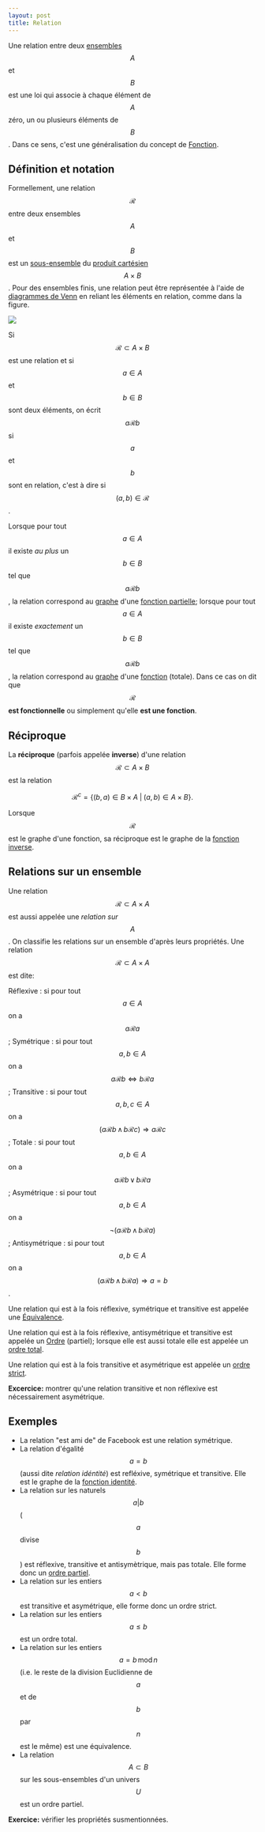 ```yaml
---
layout: post
title: Relation
---
```


Une relation entre deux [ensembles](../ensemble) $$A$$ et $$B$$ est une loi qui associe à chaque élément de $$A$$ zéro, un ou plusieurs éléments de $$B$$. Dans ce sens, c'est une généralisation du concept de [Fonction](../fonction).

## Définition et notation

Formellement, une relation $$\mathcal{R}$$ entre deux ensembles $$A$$ et $$B$$ est un [sous-ensemble](../ensemble#sous-ensembles) du [produit cartésien](../ensemble#produit-cartésien) $$A\times B$$. Pour des ensembles finis, une relation peut être représentée à l'aide de [diagrammes de Venn](../ensemble#diagrammes-de-Venn) en reliant les éléments en relation, comme dans la figure.

![](http://upload.wikimedia.org/wikipedia/commons/8/83/Relation_binaire.png)

Si $$\mathcal{R}\subset A\times B$$ est une relation et si $$a\in A$$ et $$b\in B$$ sont deux éléments, on écrit $$a\mathcal{R}b$$ si $$a$$ et $$b$$ sont en relation, c'est à dire si $$(a,b)\in\mathcal{R}$$.

Lorsque pour tout $$a\in A$$ il existe *au plus* un $$b\in B$$ tel que $$a\mathcal{R}b$$, la relation correspond au [graphe](../fonction#graphe) d'une [fonction partielle](../fonction#fonctions-partielles); lorsque pour tout $$a\in A$$ il existe *exactement* un $$b\in B$$ tel que $$a\mathcal{R}b$$, la relation correspond au [graphe](../fonction#graphe) d'une [fonction](../fonction) (totale). Dans ce cas on dit que $$\mathcal{R}$$ **est fonctionnelle** ou simplement qu'elle **est une fonction**.


## Réciproque

La **réciproque** (parfois appelée **inverse**) d'une relation $$\mathcal{R}\subset A\times B$$ est la relation

$$\mathcal{R}^c = \{(b,a)\in B\times A \;\vert\; (a,b)\in A\times B\}.$$

Lorsque $$\mathcal{R}$$ est le graphe d'une fonction, sa réciproque est le graphe de la [fonction inverse](../fonction#inverse).

## Relations sur un ensemble

Une relation $$\mathcal{R}\subset A\times A$$ est aussi appelée une *relation sur $$A$$*. On classifie les relations sur un ensemble d'après leurs propriétés. Une relation $$\mathcal{R}\subset A\times A$$ est dite:

Réflexive
:   si pour tout $$a\in A$$ on a $$a\mathcal{R}a$$;
Symétrique
:   si pour tout $$a,b\in A$$ on a $$a\mathcal{R}b \Leftrightarrow b\mathcal{R}a$$;
Transitive
:   si pour tout $$a,b,c\in A$$ on a $$(a\mathcal{R}b \,\wedge\, b\mathcal{R}c) \Rightarrow a\mathcal{R}c$$;
Totale
:   si pour tout $$a,b\in A$$ on a $$a\mathcal{R}b \,\vee\, b\mathcal{R}a$$;
Asymétrique
:   si pour tout $$a,b\in A$$ on a $$\neg(a\mathcal{R}b \,\wedge\, b\mathcal{R}a)$$;
Antisymétrique
:   si pour tout $$a,b\in A$$ on a $$(a\mathcal{R}b \,\wedge\, b\mathcal{R}a) \Rightarrow a=b$$.

Une relation qui est à la fois réflexive, symétrique et transitive est appelée une [Équivalence](../equivalence).

Une relation qui est à la fois réflexive, antisymétrique et transitive est appelée un [Ordre](../ordre) (partiel); lorsque elle est aussi totale elle est appelée un [ordre total](../ordre#ordre-total).

Une relation qui est à la fois transitive et asymétrique est appelée un [ordre strict](../ordre#ordres-stricts).

**Excercice:** montrer qu'une relation transitive et non réflexive est nécessairement asymétrique.

## Exemples

- La relation "est ami de" de Facebook est une relation symétrique.
- La relation d'égalité $$a=b$$ (aussi dite *relation idéntité*) est refléxive, symétrique et transitive. Elle est le graphe de la [fonction identité](../fonction).
- La relation sur les naturels $$a|b$$ ($$a$$ divise $$b$$) est
  réflexive, transitive et antisymètrique, mais pas totale. Elle forme
  donc un [ordre partiel](../ordre).
- La relation sur les entiers $$a< b$$ est transitive et asymétrique, elle forme donc un ordre strict.
- La relation sur les entiers $$a\le b$$ est un ordre total.
- La relation sur les entiers $$a=b \,\mathrm{mod}\, n$$ (i.e. le reste de la division Euclidienne de $$a$$ et de $$b$$ par $$n$$ est le même) est une équivalence.
- La relation $$A\subset B$$ sur les sous-ensembles d'un univers $$U$$ est un ordre partiel.

**Exercice:** vérifier les propriétés susmentionnées.
